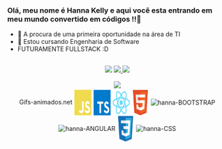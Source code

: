 ### Olá, meu nome é Hanna Kelly e aqui você esta entrando em meu mundo convertido em códigos !!👋


- 🔭 A procura de uma primeira oportunidade na área de TI
- 🌱 Estou cursando Engenharia de Software 
- FUTURAMENTE FULLSTACK :D

##

<div align="center">
  <a align="left" href=https://www.gifs-animados.net><img src=https://www.gifs-animados.net/desenho/desenho05.gif></a>
  <a href="https://github.com/hannakelly">
  <img height="180em" src="https://github-readme-stats.vercel.app/api?username=hannakelly&show_icons=true&theme=synthwave&include_all_commits=true&count_private=true"/>
  <img height="180em" src="https://github-readme-stats.vercel.app/api/top-langs/?username=hannakelly&layout=compact&langs_count=7&theme=synthwave"/> 
  

</div>

<div align= "center" display = "online-block" ><br>
<a align="left" href=https://www.gifs-animados.net><img src=https://www.gifs-animados.net/desenho/desenho25.gif></a><br>Gifs-animados.net
  <img align="center" alt="hanna-Js" height="60" width="40" src="https://raw.githubusercontent.com/devicons/devicon/master/icons/javascript/javascript-plain.svg">
  <img align="center" alt="hanna-Ts" height="60" width="40" src="https://raw.githubusercontent.com/devicons/devicon/master/icons/typescript/typescript-plain.svg">
  <img align="center" alt="hanna-React" height="60" width="40" src="https://raw.githubusercontent.com/devicons/devicon/master/icons/react/react-original.svg">
  <img align="center" alt="hanna-HTML" height="60" width="40" src="https://raw.githubusercontent.com/devicons/devicon/master/icons/html5/html5-original.svg">
  <img align="center" alt="hanna-BOOTSTRAP" height="60" width="40" src="https://cdn.jsdelivr.net/gh/devicons/devicon/icons/bootstrap/bootstrap-original.svg" />
  <img align="center" alt="hanna-ANGULAR" height="60" width="40" src="https://cdn.jsdelivr.net/gh/devicons/devicon/icons/angularjs/angularjs-original.svg" />
  <img align="center" alt="hanna-CSS" height="60" width="40" src="https://raw.githubusercontent.com/devicons/devicon/master/icons/css3/css3-original.svg">
  <img align="center" alt="hanna-CSS" height="60" width="40" src="https://cdn.jsdelivr.net/gh/devicons/devicon/icons/vuejs/vuejs-original.svg">
</div>
  
  ##

